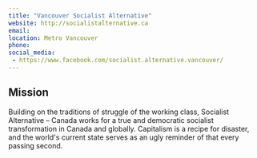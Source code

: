 ```yaml
---
title: "Vancouver Socialist Alternative"
website: http://socialistalternative.ca
email: 
location: Metro Vancouver
phone: 
social_media: 
 - https://www.facebook.com/socialist.alternative.vancouver/
---
```


## Mission

Building on the traditions of struggle of the working class, Socialist Alternative – Canada works for a true and democratic socialist transformation in Canada and globally. Capitalism is a recipe for disaster, and the world's current state serves as an ugly reminder of that every passing second.

